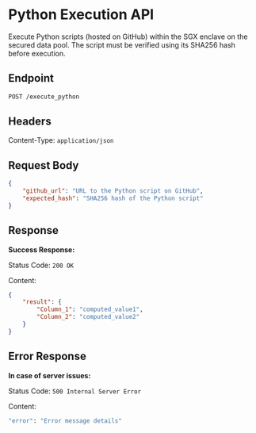 # **Python Execution API**

Execute Python scripts (hosted on GitHub) within the SGX enclave on the secured data pool. The script must be verified using its SHA256 hash before execution.

## Endpoint

```sh
POST /execute_python
```

## Headers

Content-Type: `application/json`

## Request Body

```json
{
    "github_url": "URL to the Python script on GitHub",
    "expected_hash": "SHA256 hash of the Python script"
}
```

## Response

**Success Response:**

Status Code: `200 OK`

Content:

```json
{
    "result": {
        "Column_1": "computed_value1",
        "Column_2": "computed_value2"
    }
}
```

## Error Response

**In case of server issues:**

Status Code: `500 Internal Server Error`

Content:

```sh
"error": "Error message details"
```